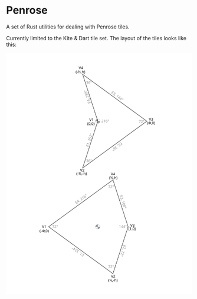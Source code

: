 # Penrose
A set of Rust utilities for dealing with Penrose tiles.

Currently limited to the Kite & Dart tile set. The layout of
the tiles looks like this:

![screenshot](images/tiles.svg)

